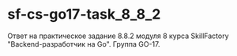 # sf-cs-go17-task_8_8_2
Ответ на практическое задание 8.8.2 модуля 8 курса SkillFactory "Backend-разработчик на Go". Группа GO-17.
